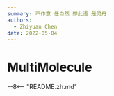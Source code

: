 ```yaml
---
summary: 不作意 任自然 即此语 是灵丹
authors:
  - Zhiyuan Chen
date: 2022-05-04
---
```


# MultiMolecule

--8<-- "README.zh.md"
